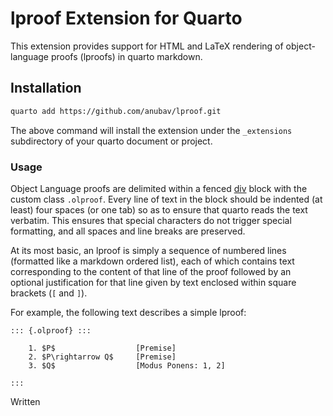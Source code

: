 # lproof Extension for Quarto

This extension provides support for HTML and LaTeX rendering of object-language proofs (lproofs) in
quarto markdown.

## Installation

```sh
quarto add https://github.com/anubav/lproof.git
```

The above command will install the extension under the `_extensions` subdirectory of your quarto
document or project.

### Usage

Object Language proofs are delimited within a fenced
[div](https://quarto.org/docs/authoring/markdown-basics.html#divs-and-spans) block with the custom
class `.olproof`. Every line of text in the block should be indented (at least) four spaces (or one
tab) so as to ensure that quarto reads the text verbatim. This ensures that special characters do not trigger special formatting,
and all spaces and line breaks are preserved.

At its most basic, an lproof is simply a sequence of numbered lines (formatted like a markdown ordered list), each of which
contains text corresponding to the content of that line of the proof followed by an optional justification
for that line given by text enclosed within square brackets (`[` and `]`).

For example, the following text describes a simple lproof:

```
::: {.olproof} :::

    1. $P$                  [Premise]
    2. $P\rightarrow Q$     [Premise]
    3. $Q$                  [Modus Ponens: 1, 2]

:::
```

Written
